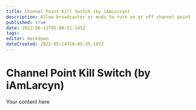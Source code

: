 ```yaml
---
title: Channel Point Kill Switch (by iAmLarcyn)
description: Allow broadcaster or mods to turn on or off channel point rewards.
published: true
date: 2022-06-11T05:00:51.145Z
tags: 
editor: markdown
dateCreated: 2022-05-14T18:05:25.107Z
---
```


# Channel Point Kill Switch (by iAmLarcyn)
Your content here